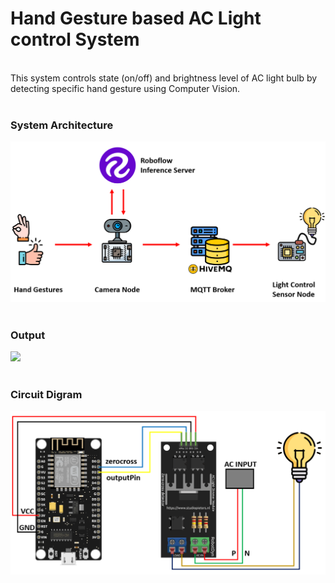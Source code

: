 # Hand Gesture based AC Light control System
<br>
This system controls state (on/off) and brightness level of AC light bulb by detecting specific hand gesture using Computer Vision.
<br></br>
<h3>System Architecture</h3>
<img src="https://github.com/tim3in/cv-handgesture-lightcontrol/blob/main/system.png" width="600px"><br><br>

<h3>Output</h3>
<img src="https://github.com/tim3in/cv-handgesture-lightcontrol/blob/main/output_gif.gif" width="800px"><br><br>

<h3>Circuit Digram</h3>
<img src="https://github.com/tim3in/cv-handgesture-lightcontrol/blob/main/circuit_dimmer_3v.png" width="600px"><br><br>
